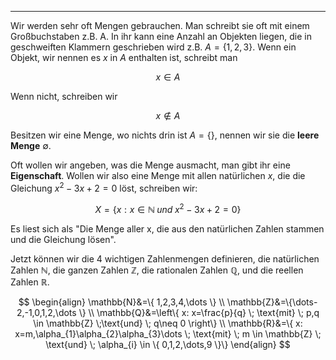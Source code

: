 ***

Wir werden sehr oft Mengen gebrauchen. Man schreibt sie oft mit einem Großbuchstaben z.B. A. In ihr kann eine Anzahl an Objekten liegen, die in geschweiften Klammern geschrieben wird z.B. $A=\{ 1,2,3 \}$. Wenn ein Objekt, wir nennen es $x$ in $A$ enthalten ist, schreibt man

$$
x \in A
$$

Wenn nicht, schreiben wir

$$
x \not\in A
$$

Besitzen wir eine Menge, wo nichts drin ist $A=\{  \}$, nennen wir sie die **leere Menge** $\emptyset$.

Oft wollen wir angeben, was die Menge ausmacht, man gibt ihr eine **Eigenschaft**. Wollen wir also eine Menge mit allen natürlichen $x$, die die Gleichung $x^{2}-3x+2=0$ löst, schreiben wir:

$$
X=\{ x:x \in \mathbb{N} \; und \; x^{2}-3x+2=0  \}
$$

Es liest sich als "Die Menge aller x, die aus den natürlichen Zahlen stammen und die Gleichung lösen".

Jetzt können wir die 4 wichtigen Zahlenmengen definieren, die natürlichen Zahlen $\mathbb{N}$, die ganzen Zahlen $\mathbb{Z}$, die rationalen Zahlen $\mathbb{Q}$, und die reellen Zahlen $\mathbb{R}$.

$$
\begin{align}
\mathbb{N}&=\{ 1,2,3,4,\dots \} \\
\mathbb{Z}&=\{\dots-2,-1,0,1,2,\dots \} \\
\mathbb{Q}&=\left\{  x: x=\frac{p}{q} \; \text{mit} \; p,q \in \mathbb{Z} \;\text{und}   \; q\neq 0 \right\} \\
\mathbb{R}&=\{ x: x=m,\alpha_{1}\alpha_{2}\alpha_{3}\dots \; \text{mit} \; m \in \mathbb{Z} \; \text{und} \; \alpha_{i} \in \{ 0,1,2,\dots,9 \}\}
\end{align}
$$

